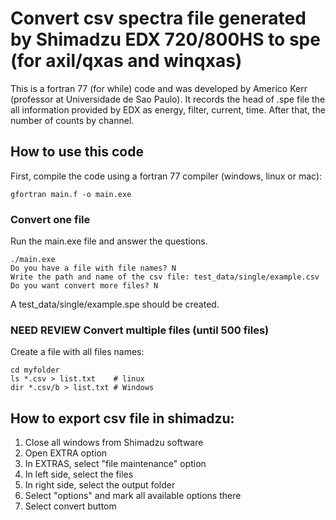 # Convert csv spectra file generated by Shimadzu EDX 720/800HS to spe (for axil/qxas and winqxas)

This is a fortran 77 (for while) code and was developed by Americo Kerr (professor at Universidade de Sao Paulo). 
It records the head of .spe file the all information provided by EDX as energy, filter, current,
time. After that, the number of counts by channel. 
   
## How to use this code

First, compile the code using a fortran 77 compiler (windows, linux or mac): 

    gfortran main.f -o main.exe

### Convert one file

Run the main.exe file and answer the questions. 

    ./main.exe
    Do you have a file with file names? N
    Write the path and name of the csv file: test_data/single/example.csv
    Do you want convert more files? N

A test_data/single/example.spe should be created.

### NEED REVIEW Convert multiple files (until 500 files) 

Create a file with all files names:
   
    cd myfolder
    ls *.csv > list.txt    # linux
    dir *.csv/b > list.txt # Windows

## How to export csv file in shimadzu:

 1. Close all windows from Shimadzu software
 2. Open EXTRA option
 3. In EXTRAS, select "file maintenance" option
 4. In left side, select the files
 5. In right side, select the output folder
 6. Select "options" and mark all available options there
 7. Select convert buttom
